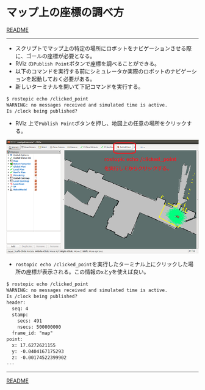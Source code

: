 
# マップ上の座標の調べ方

[README](./README.md)

---

- スクリプトでマップ上の特定の場所にロボットをナビゲーションさせる際に、ゴールの座標が必要となる。
- RViz の`Publish Point`ボタンで座標を調べることができる。
- 以下のコマンドを実行する前にシミュレータか実際のロボットのナビゲーションを起動しておく必要がある。
- 新しいターミナルを開いて下記コマンドを実行する。

```shell
$ rostopic echo /clicked_point
WARNING: no messages received and simulated time is active.
Is /clock being published?
```

- RViz 上で`Publish Point`ボタンを押し、地図上の任意の場所をクリックする。

![2018-11-10_17-12-28.png](./how_to_get_coordinates/2018-11-10_17-12-28.png)

- `rostopic echo /clicked_point`を実行したターミナル上にクリックした場所の座標が表示される。この情報の`x`と`y`を使えば良い。

```shell
$ rostopic echo /clicked_point
WARNING: no messages received and simulated time is active.
Is /clock being published?
header:
  seq: 4
  stamp:
    secs: 491
    nsecs: 500000000
  frame_id: "map"
point:
  x: 17.6272621155
  y: -0.0404167175293
  z: -0.00174522399902
---
```

---

[README](./README.md)
